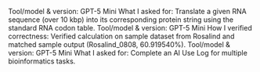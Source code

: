 Tool/model & version: GPT-5 Mini
What I asked for: Translate a given RNA sequence (over 10 kbp) into its corresponding protein string using the standard RNA codon table.
Tool/model & version: GPT-5 Mini
How I verified correctness: Verified calculation on sample dataset from Rosalind and matched sample output (Rosalind_0808, 60.919540%).
Tool/model & version: GPT-5 Mini
What I asked for: Complete an AI Use Log for multiple bioinformatics tasks.
